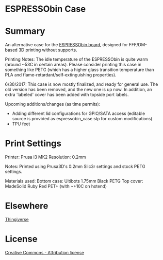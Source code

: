 # ESPRESSObin Case

# Summary

An alternative case for the [ESPRESSObin board](https://www.amazon.com/ESPRESSObin-SBUD102-Single-Computer-Network/dp/B06Y3V2FBK
), designed for FFF/DM-based 3D printing without supports.

Printing Notes: The idle temperature of the ESPRESSObin is quite warm (around ~53C in certain areas). Please consider printing this case in something like PETG (which has a higher glass transition temperature than PLA and flame-retardant/self-extinguishing properties).

6/30/2017: This case is now mostly finalized, and ready for general use. The old version has been removed, and the new one is up now. In addition, an extra 'labeled' cover has been added with topside port labels.

Upcoming additions/changes (as time permits):

* Adding different lid configurations for GPIO/SATA access (editable source is provided as espressobin_case.stp for custom modifications)
* TPU feet

# Print Settings

Printer: Prusa i3 MK2
Resolution: 0.2mm

Notes:
Printed using Prusa3D's 0.2mm Slic3r settings and stock PETG settings.

Materials used:
Bottom case: Ultibots 1.75mm Black PETG
Top cover: MadeSolid Ruby Red PET+ (with ~+10C on hotend)

# Elsewhere

[Thingiverse](https://www.thingiverse.com/thing:2408222)

# License

[Creative Commons - Attribution license](http://creativecommons.org/licenses/by/3.0/)
